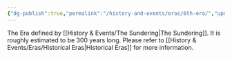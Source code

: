```yaml
---
{"dg-publish":true,"permalink":"/history-and-events/eras/6th-era/","updated":"2025-06-10T19:11:47.440+01:00"}
---
```


The Era defined by [[History & Events/The Sundering\|The Sundering]]. It is roughly estimated to be 300 years long. Please refer to [[History & Events/Eras/Historical Eras\|Historical Eras]] for more information. 